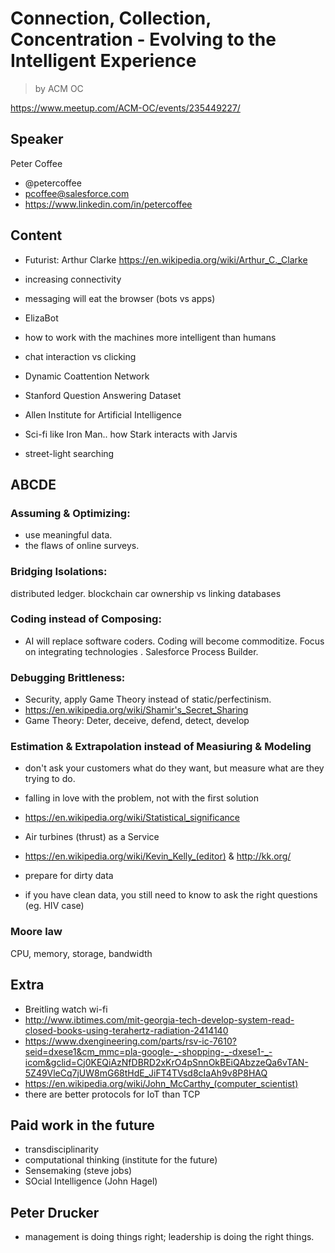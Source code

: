 # Connection, Collection, Concentration - Evolving to the Intelligent Experience

> by ACM OC

https://www.meetup.com/ACM-OC/events/235449227/

## Speaker

Peter Coffee

- @petercoffee
- pcoffee@salesforce.com
- https://www.linkedin.com/in/petercoffee

## Content

- Futurist: Arthur Clarke https://en.wikipedia.org/wiki/Arthur_C._Clarke
- increasing connectivity
- messaging will eat the browser (bots vs apps)
- ElizaBot
- how to work with the machines more intelligent than humans
- chat interaction vs clicking
- Dynamic Coattention Network
- Stanford Question Answering Dataset
- Allen Institute for Artificial Intelligence
- Sci-fi like Iron Man.. how Stark interacts with Jarvis

- street-light searching

## ABCDE

### Assuming & Optimizing: 

- use meaningful data. 
- the flaws of online surveys.

### Bridging Isolations: 

distributed ledger. blockchain car ownership vs linking databases

### Coding instead of Composing: 
- AI will replace software coders. Coding will become commoditize. Focus on integrating technologies . Salesforce Process Builder.

### Debugging Brittleness: 
- Security, apply Game Theory instead of static/perfectinism.
- https://en.wikipedia.org/wiki/Shamir's_Secret_Sharing 
- Game Theory: Deter, deceive, defend, detect, develop

### Estimation & Extrapolation instead of Measiuring & Modeling
- don't ask your customers what do they want, but measure what are they trying to do.
- falling in love with the problem, not with the first solution

- https://en.wikipedia.org/wiki/Statistical_significance
- Air turbines (thrust) as a Service
- https://en.wikipedia.org/wiki/Kevin_Kelly_(editor) & http://kk.org/
- prepare for dirty data
- if you have clean data, you still need to know to ask the right questions (eg. HIV case)


### Moore law
CPU, memory, storage, bandwidth

## Extra
- Breitling watch wi-fi
- http://www.ibtimes.com/mit-georgia-tech-develop-system-read-closed-books-using-terahertz-radiation-2414140
- https://www.dxengineering.com/parts/rsv-ic-7610?seid=dxese1&cm_mmc=pla-google-_-shopping-_-dxese1-_-icom&gclid=Cj0KEQiAzNfDBRD2xKrO4pSnnOkBEiQAbzzeQa6vTAN-5Z49VleCq7jUW8mG68tHdE_JiFT4TVsd8cIaAh9v8P8HAQ
- https://en.wikipedia.org/wiki/John_McCarthy_(computer_scientist)
- there are better protocols for IoT than TCP


## Paid work in the future

- transdisciplinarity
- computational thinking (institute for the future)
- Sensemaking (steve jobs)
- SOcial Intelligence (John Hagel)

## Peter Drucker
- management is doing things right; leadership is doing the right things.

